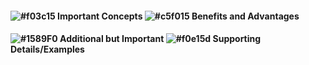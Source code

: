 #### ![#f03c15](https://placehold.co/15x15/f03c15/f03c15.png) **Important Concepts**          ![#c5f015](https://placehold.co/15x15/c5f015/c5f015.png) **Benefits and Advantages**
#### ![#1589F0](https://placehold.co/15x15/1589F0/1589F0.png) **Additional but Important**    ![#f0e15d](https://placehold.co/15x15/f0e15d/f0e15d.png) **Supporting Details/Examples**
